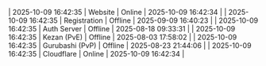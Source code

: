 | 2025-10-09 16:42:35 | Website | Online | 2025-10-09 16:42:34 |
| 2025-10-09 16:42:35 | Registration | Offline | 2025-09-09 16:40:23 |
| 2025-10-09 16:42:35 | Auth Server | Offline | 2025-08-18 09:33:31 |
| 2025-10-09 16:42:35 | Kezan (PvE) | Offline | 2025-08-03 17:58:02 |
| 2025-10-09 16:42:35 | Gurubashi (PvP) | Offline | 2025-08-23 21:44:06 |
| 2025-10-09 16:42:35 | Cloudflare | Online | 2025-10-09 16:42:34 |
